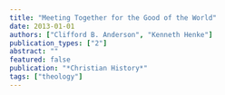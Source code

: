 ```yaml
---
title: "Meeting Together for the Good of the World"
date: 2013-01-01
authors: ["Clifford B. Anderson", "Kenneth Henke"]
publication_types: ["2"]
abstract: ""
featured: false
publication: "*Christian History*"
tags: ["theology"]
---
```


